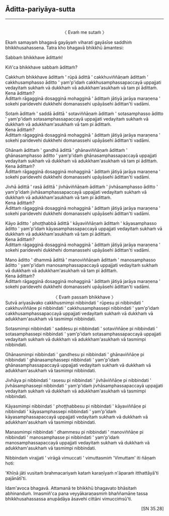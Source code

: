 ## Āditta-pariyāya-sutta<a id="aditta-pariyaya"></a>
---
<br>

<center>
〈 Evaṁ me sutaṁ 〉
</center>

Ekaṁ samayaṁ bhagavā gayāyaṁ viharati gayāsīse saddhiṁ bhikkhusahassena. Tatra kho bhagavā bhikkhū āmantesi:

Sabbaṁ bhikkhave ādittaṁ!

Kiñ'ca bhikkhave sabbaṁ ādittaṁ?

Cakkhuṁ bhikkhave ādittaṁ <span class="breathmark">'</span> rūpā ādittā <span class="breathmark">'</span> cakkhuviññāṇaṁ ādittaṁ <span class="breathmark">'</span> cakkhusamphasso āditto <span class="breathmark">'</span> yam'p'idaṁ cakkhusamphassapaccayā uppajjati vedayitaṁ sukhaṁ vā dukkhaṁ vā adukkham'asukhaṁ vā tam pi ādittaṁ.\
Kena ādittaṁ?\
Ādittaṁ rāgagginā dosagginā mohagginā <span class="breathmark">'</span> ādittaṁ jātiyā jarāya maraṇena <span class="breathmark">'</span> sokehi paridevehi dukkhehi domanassehi upāyāsehi ādittan'ti vadāmi.

Sotaṁ ādittaṁ <span class="breathmark">'</span> saddā ādittā <span class="breathmark">'</span> sotaviññāṇaṁ ādittaṁ <span class="breathmark">'</span> sotasamphasso āditto <span class="breathmark">'</span> yam'p'idaṁ sotasamphassapaccayā uppajjati vedayitaṁ sukhaṁ vā dukkhaṁ vā adukkham'asukhaṁ vā tam pi ādittaṁ.\
Kena ādittaṁ?\
Ādittaṁ rāgagginā dosagginā mohagginā <span class="breathmark">'</span> ādittaṁ jātiyā jarāya maraṇena <span class="breathmark">'</span> sokehi paridevehi dukkhehi domanassehi upāyāsehi ādittan'ti vadāmi.

Ghānaṁ ādittaṁ <span class="breathmark">'</span> gandhā ādittā <span class="breathmark">'</span> ghānaviññāṇaṁ ādittaṁ <span class="breathmark">'</span> ghānasamphasso āditto <span class="breathmark">'</span> yam'p'idaṁ ghānasamphassapaccayā uppajjati vedayitaṁ sukhaṁ vā dukkhaṁ vā adukkham'asukhaṁ vā tam pi ādittaṁ.\
Kena ādittaṁ?\
Ādittaṁ rāgagginā dosagginā mohagginā <span class="breathmark">'</span> ādittaṁ jātiyā jarāya maraṇena <span class="breathmark">'</span> sokehi paridevehi dukkhehi domanassehi upāyāsehi ādittan'ti vadāmi.

Jivhā ādittā <span class="breathmark">'</span> rasā ādittā <span class="breathmark">'</span> jivhāviññāṇaṁ ādittaṁ <span class="breathmark">'</span> jivhāsamphasso āditto <span class="breathmark">'</span> yam'p'idaṁ jivhāsamphassapaccayā uppajjati vedayitaṁ sukhaṁ vā dukkhaṁ vā adukkham'asukhaṁ vā tam pi ādittaṁ.\
Kena ādittaṁ?\
Ādittaṁ rāgagginā dosagginā mohagginā <span class="breathmark">'</span> ādittaṁ jātiyā jarāya maraṇena <span class="breathmark">'</span> sokehi paridevehi dukkhehi domanassehi upāyāsehi ādittan'ti vadāmi.

Kāyo āditto <span class="breathmark">'</span> phoṭṭhabbā ādittā <span class="breathmark">'</span> kāyaviññāṇaṁ ādittaṁ <span class="breathmark">'</span> kāyasamphasso āditto <span class="breathmark">'</span> yam'p'idaṁ kāyasamphassapaccayā uppajjati vedayitaṁ sukhaṁ vā dukkhaṁ vā adukkham'asukhaṁ vā tam pi ādittaṁ.\
Kena ādittaṁ?\
Ādittaṁ rāgagginā dosagginā mohagginā <span class="breathmark">'</span> ādittaṁ jātiyā jarāya maraṇena <span class="breathmark">'</span> sokehi paridevehi dukkhehi domanassehi upāyāsehi ādittan'ti vadāmi.

Mano āditto <span class="breathmark">'</span> dhammā ādittā <span class="breathmark">'</span> manoviññāṇaṁ ādittaṁ <span class="breathmark">'</span> manosamphasso āditto <span class="breathmark">'</span> yam'p'idaṁ manosamphassapaccayā uppajjati vedayitaṁ sukhaṁ vā dukkhaṁ vā adukkham'asukhaṁ vā tam pi ādittaṁ.\
Kena ādittaṁ?\
Ādittaṁ rāgagginā dosagginā mohagginā <span class="breathmark">'</span> ādittaṁ jātiyā jarāya maraṇena <span class="breathmark">'</span> sokehi paridevehi dukkhehi domanassehi upāyāsehi ādittan'ti vadāmi.

<center>
〈 Evaṁ passaṁ bhikkhave 〉
</center>
Sutvā ariyasāvako cakkhusmimpi nibbindati <span class="breathmark">'</span> rūpesu pi nibbindati <span class="breathmark">'</span> cakkhuviññāṇe pi nibbindati <span class="breathmark">'</span> cakkhusamphassepi nibbindati <span class="breathmark">'</span> yam'p'idaṁ cakkhusamphassapaccayā uppajjati vedayitaṁ sukhaṁ vā dukkhaṁ vā adukkham'asukhaṁ vā tasmimpi nibbindati.

Sotasmimpi nibbindati <span class="breathmark">'</span> saddesu pi nibbindati <span class="breathmark">'</span> sotaviññāṇe pi nibbindati <span class="breathmark">'</span> sotasamphassepi nibbindati <span class="breathmark">'</span> yam'p'idaṁ sotasamphassapaccayā uppajjati vedayitaṁ sukhaṁ vā dukkhaṁ vā adukkham'asukhaṁ vā tasmimpi nibbindati.

Ghānasmimpi nibbindati <span class="breathmark">'</span> gandhesu pi nibbindati <span class="breathmark">'</span> ghānaviññāṇe pi nibbindati <span class="breathmark">'</span> ghānasamphassepi nibbindati <span class="breathmark">'</span> yam'p'idaṁ ghānasamphassapaccayā uppajjati vedayitaṁ sukhaṁ vā dukkhaṁ vā adukkham'asukhaṁ vā tasmimpi nibbindati.

Jivhāya pi nibbindati <span class="breathmark">'</span> rasesu pi nibbindati <span class="breathmark">'</span> jivhāviññāṇe pi nibbindati <span class="breathmark">'</span> jivhāsamphassepi nibbindati <span class="breathmark">'</span> yam'p'idaṁ jivhāsamphassapaccayā uppajjati vedayitaṁ sukhaṁ vā dukkhaṁ vā adukkham'asukhaṁ vā tasmimpi nibbindati.

Kāyasmimpi nibbindati <span class="breathmark">'</span> phoṭṭhabbesu pi nibbindati <span class="breathmark">'</span> kāyaviññāṇe pi nibbindati <span class="breathmark">'</span> kāyasamphassepi nibbindati <span class="breathmark">'</span> yam'p'idaṁ kāyasamphassapaccayā uppajjati vedayitaṁ sukhaṁ vā dukkhaṁ vā adukkham'asukhaṁ vā tasmimpi nibbindati.

Manasmimpi nibbindati <span class="breathmark">'</span> dhammesu pi nibbindati <span class="breathmark">'</span> manoviññāṇe pi nibbindati <span class="breathmark">'</span> manosamphasse pi nibbindati <span class="breathmark">'</span> yam'p'idaṁ manosamphassapaccayā uppajjati vedayitaṁ sukhaṁ vā dukkhaṁ vā adukkham'asukhaṁ vā tasmimpi nibbindati.

Nibbindaṁ virajjati <span class="breathmark">'</span> virāgā vimuccati <span class="breathmark">'</span> vimuttasmiṁ 'Vimuttam' iti ñāṇaṁ hoti:

'Khīṇā jāti vusitaṁ brahmacariyaṁ kataṁ karaṇīyaṁ n'āparaṁ itthattāyā'ti pajānātī'ti.

Idam'avoca bhagavā. Attamanā te bhikkhū bhagavato bhāsitaṁ abhinanduṁ. Imasmiñ'ca pana veyyākaraṇasmiṁ bhaññamāne tassa bhikkhusahassassa anupādāya āsavehi cittāni vimucciṁsū'ti.

<p style="text-align:right;">[SN 35.28]</p>
